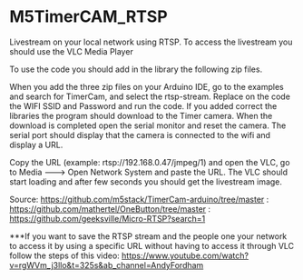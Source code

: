 # M5TimerCAM_RTSP
Livestream on your local network using RTSP. To access the livestream you should use the VLC Media Player

To use the code you should add in the library the following zip files. 

When you add the three zip files on your Arduino IDE, go to the examples and search for TimerCam, and select the rtsp-stream. 
Replace on the code the WIFI SSID and Password and run the code. 
If you added correct the libraries the program should download to the Timer camera.
When the download is completed open the serial monitor and reset the camera. 
The serial port should display that the camera is connected to the wifi and display a URL. 

Copy the URL (example: rtsp://192.168.0.47/jmpeg/1) and open the VLC, go to Media ---> Open Network System and paste the URL. 
The VLC should start loading and after few seconds you should get the livestream image. 

Source: https://github.com/m5stack/TimerCam-arduino/tree/master
      : https://github.com/mathertel/OneButton/tree/master
      : https://github.com/geeksville/Micro-RTSP?search=1


***If you want to save the RTSP stream and the people one your network to access it by using a specific URL without having to access it through VLC
follow the steps of this video: https://www.youtube.com/watch?v=rgWVm_j3llo&t=325s&ab_channel=AndyFordham
